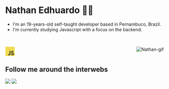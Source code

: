 
# Nathan Edhuardo :man_technologist:

- I'm an 19-years-old self-taught developer based in Pernambuco, Brazil.
- I'm currently studying Javascript with a focus on the backend.

##
 <div style="display: inline_block"><br>
  <img align="center" alt="Nathan-JS" Height="30" widht="40" src="https://raw.githubusercontent.com/devicons/devicon/master/icons/javascript/javascript-original.svg">
  <img align="right" alt="Nathan-gif" Height="150" src="https://64.media.tumblr.com/9973f2fc1ab8a6bf5388fa64951b58b9/tumblr_o2yr6fzeoA1toeirko1_500.gifv"
  </div>
  
## Follow me around the interwebs
  <div>
  <a href = "mailto:edhuardonathan@gmail.com"><img src="https://img.shields.io/badge/-Gmail-%23E4405F?style=for-the-badge&logo=gmail&logoColor=white" target="_blank"></a>
    <a href="https://twitter.com/n_edhuardo" target="_blank"><img src="https://img.shields.io/badge/Twitter-1DA1F2?style=for-the-badge&logo=twitter&logoColor=white" target="_blank"></a>
   
  </div>

 
